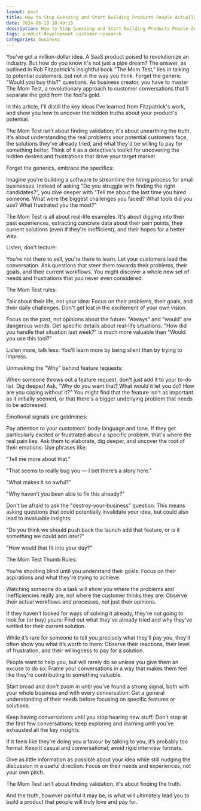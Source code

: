 ```yaml
---
layout: post
title: How to Stop Guessing and Start Building Products People Actually Want
date: 2024-06-18 10:40:15
description: How to Stop Guessing and Start Building Products People Actually Want: The MOM Test
tags: product-development customer-research
categories: business
---
```


You've got a million-dollar idea. A SaaS product poised to revolutionize an industry. But how do you know it's not just a pipe dream? The answer, as outlined in Rob Fitzpatrick's insightful book "The Mom Test," lies in talking to potential customers, but not in the way you think. Forget the generic "Would you buy this?" questions. As business creator, you have to master The Mom Test, a revolutionary approach to customer conversations that'll separate the gold from the fool's gold.

In this article, I'll distill the key ideas I've learned from Fitzpatrick's work, and show you how to uncover the hidden truths about your product's potential.

The Mom Test isn't about finding validation; it's about unearthing the truth. It's about understanding the real problems your potential customers face, the solutions they've already tried, and what they'd be willing to pay for something better. Think of it as a detective's toolkit for uncovering the hidden desires and frustrations that drive your target market

Forget the generics, embrace the specifics:

Imagine you're building a software to streamline the hiring process for small businesses. Instead of asking "Do you struggle with finding the right candidates?", you dive deeper with "Tell me about the last time you hired someone. What were the biggest challenges you faced? What tools did you use? What frustrated you the most?"

The Mom Test is all about real-life examples. It's about digging into their past experiences, extracting concrete data about their pain points, their current solutions (even if they're inefficient), and their hopes for a better way.

Listen, don't lecture:

You're not there to sell, you're there to learn. Let your customers lead the conversation. Ask questions that steer them towards their problems, their goals, and their current workflows. You might discover a whole new set of needs and frustrations that you never even considered.

The Mom Test rules:

Talk about their life, not your idea: Focus on their problems, their goals, and their daily challenges. Don't get lost in the excitement of your own vision.

Focus on the past, not opinions about the future: "Always" and "would" are dangerous words. Get specific details about real-life situations. "How did you handle that situation last week?" is much more valuable than "Would you use this tool?"

Listen more, talk less: You'll learn more by being silent than by trying to impress.

Unmasking the "Why" behind feature requests:

When someone throws out a feature request, don't just add it to your to-do list. Dig deeper! Ask, "Why do you want that? What would it let you do? How are you coping without it?" You might find that the feature isn't as important as it initially seemed, or that there's a bigger underlying problem that needs to be addressed.

Emotional signals are goldmines:

Pay attention to your customers' body language and tone. If they get particularly excited or frustrated about a specific problem, that's where the real pain lies. Ask them to elaborate, dig deeper, and uncover the root of their emotions. Use phrases like:

"Tell me more about that."

"That seems to really bug you — I bet there’s a story here."

"What makes it so awful?"

"Why haven’t you been able to fix this already?"

Don't be afraid to ask the "destroy-your-business" question. This means asking questions that could potentially invalidate your idea, but could also lead to invaluable insights:

"Do you think we should push back the launch add that feature, or is it something we could add later?"

"How would that fit into your day?"

The Mom Test Thumb Rules:

You're shooting blind until you understand their goals: Focus on their aspirations and what they're trying to achieve.

Watching someone do a task will show you where the problems and inefficiencies really are, not where the customer thinks they are: Observe their actual workflows and processes, not just their opinions.

If they haven't looked for ways of solving it already, they're not going to look for (or buy) yours: Find out what they've already tried and why they've settled for their current solution.

While it’s rare for someone to tell you precisely what they’ll pay you, they’ll often show you what it’s worth to them: Observe their reactions, their level of frustration, and their willingness to pay for a solution.

People want to help you, but will rarely do so unless you give them an excuse to do so: Frame your conversations in a way that makes them feel like they're contributing to something valuable.

Start broad and don't zoom in until you’ve found a strong signal, both with your whole business and with every conversation: Get a general understanding of their needs before focusing on specific features or solutions.

Keep having conversations until you stop hearing new stuff: Don't stop at the first few conversations; keep exploring and learning until you've exhausted all the key insights.

If it feels like they’re doing you a favour by talking to you, it’s probably too formal: Keep it casual and conversational; avoid rigid interview formats.

Give as little information as possible about your idea while still nudging the discussion in a useful direction: Focus on their needs and experiences, not your own pitch.

The Mom Test isn't about finding validation, it's about finding the truth.

And the truth, however painful it may be, is what will ultimately lead you to build a product that people will truly love and pay for.
